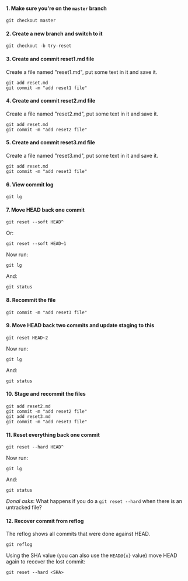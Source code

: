 
#### 1. Make sure you're on the `master` branch
```
git checkout master
```

#### 2. Create a new branch and switch to it
```
git checkout -b try-reset
```

#### 3. Create and commit reset1.md file

Create a file named "reset1.md", put some text in it and save it.
```
git add reset.md
git commit -m "add reset1 file"
```

#### 4. Create and commit reset2.md file

Create a file named "reset2.md", put some text in it and save it.
```
git add reset.md
git commit -m "add reset2 file"
```

#### 5. Create and commit reset3.md file

Create a file named "reset3.md", put some text in it and save it.
```
git add reset.md
git commit -m "add reset3 file"
```

#### 6. View commit log
```
git lg
```

#### 7. Move HEAD back one commit
```
git reset --soft HEAD^
```
Or:
```
git reset --soft HEAD~1
```

Now run:
```
git lg
```
And:
```
git status
```

#### 8. Recommit the file
```
git commit -m "add reset3 file"
```

#### 9. Move HEAD back two commits and update staging to this
```
git reset HEAD~2
```

Now run:
```
git lg
```
And:
```
git status
```

#### 10. Stage and recommit the files
```
git add reset2.md
git commit -m "add reset2 file"
git add reset3.md
git commit -m "add reset3 file"
```

#### 11. Reset everything back one commit
```
git reset --hard HEAD^
```

Now run:
```
git lg
```
And:
```
git status
```

*Donal asks*: What happens if you do a `git reset --hard` when there is an
untracked file?

#### 12. Recover commit from reflog

The reflog shows all commits that were done against HEAD.
```
git reflog
```

Using the SHA value (you can also use the `HEAD@{x}` value) move HEAD again to
recover the lost commit:
```
git reset --hard <SHA>
```

